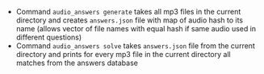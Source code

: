 - Command `audio_answers generate` takes all mp3 files in the current directory and creates `answers.json` file with map of audio hash to its name (allows vector of file names with equal hash if same audio used in different questions)
- Command `audio_answers solve` takes `answers.json` file from the current directory and prints for every mp3 file in the current directory all matches from the answers database
